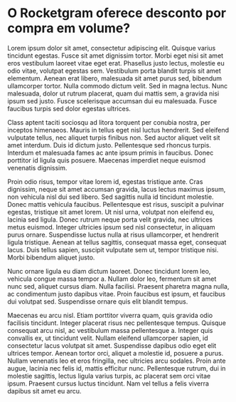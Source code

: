 # O Rocketgram oferece desconto por compra em volume?  

Lorem ipsum dolor sit amet, consectetur adipiscing elit. Quisque varius tincidunt egestas. Fusce sit amet dignissim tortor. Morbi eget nisi sit amet eros vestibulum laoreet vitae eget erat. Phasellus justo lectus, molestie eu odio vitae, volutpat egestas sem. Vestibulum porta blandit turpis sit amet elementum. Aenean erat libero, malesuada sit amet purus sed, bibendum ullamcorper tortor. Nulla commodo dictum velit. Sed in magna lectus. Nunc malesuada, dolor ut rutrum placerat, quam dui mattis sem, a gravida nisi ipsum sed justo. Fusce scelerisque accumsan dui eu malesuada. Fusce faucibus turpis sed dolor egestas ultrices.   

Class aptent taciti sociosqu ad litora torquent per conubia nostra, per inceptos himenaeos. Mauris in tellus eget nisl luctus hendrerit. Sed eleifend vulputate tellus, nec aliquet turpis finibus non. Sed auctor aliquet velit sit amet interdum. Duis id dictum justo. Pellentesque sed rhoncus turpis. Interdum et malesuada fames ac ante ipsum primis in faucibus. Donec porttitor id ligula quis posuere. Maecenas imperdiet neque euismod venenatis dignissim.

Proin odio risus, tempor vitae lorem id, egestas tristique ante. Cras dignissim, neque sit amet accumsan gravida, lacus lectus maximus ipsum, non vehicula nisl dui sed libero. Sed sagittis nulla id tincidunt molestie. Donec mattis vehicula faucibus. Pellentesque est risus, suscipit a pulvinar egestas, tristique sit amet lorem. Ut nisl urna, volutpat non eleifend eu, lacinia sed ligula. Donec rutrum neque porta velit gravida, nec ultrices metus euismod. Integer ultricies ipsum sed nisl consectetur, in aliquam purus ornare. Suspendisse luctus nulla at risus ullamcorper, et hendrerit ligula tristique. Aenean at tellus sagittis, consequat massa eget, consequat lacus. Duis tellus sapien, suscipit vulputate sem ut, tempor tristique nisi. Morbi bibendum aliquet justo.   

Nunc ornare ligula eu diam dictum laoreet. Donec tincidunt lorem leo, vehicula congue massa tempor a. Nullam dolor leo, fermentum sit amet nunc sed, aliquet cursus diam. Nulla facilisi. Praesent pharetra magna nulla, ac condimentum justo dapibus vitae. Proin faucibus est ipsum, et faucibus dui volutpat sed. Suspendisse ornare quis elit blandit tempus.

Maecenas eu arcu nisl. Etiam porttitor viverra quam, quis gravida odio facilisis tincidunt. Integer placerat risus nec pellentesque tempus. Quisque consequat arcu nisl, ac vestibulum massa pellentesque a. Integer quis convallis ex, ut tincidunt velit. Nullam eleifend ullamcorper sapien, id consectetur lacus volutpat sit amet. Suspendisse dapibus odio eget elit ultrices tempor. Aenean tortor orci, aliquet a molestie id, posuere a purus. Nullam venenatis leo et eros fringilla, nec ultricies arcu sodales. Proin ante augue, lacinia nec felis id, mattis efficitur nunc. Pellentesque rutrum, dui in molestie sagittis, lectus ligula varius turpis, ac placerat sem orci vitae ipsum. Praesent cursus luctus tincidunt. Nam vel tellus a felis viverra dapibus sit amet eu arcu.
